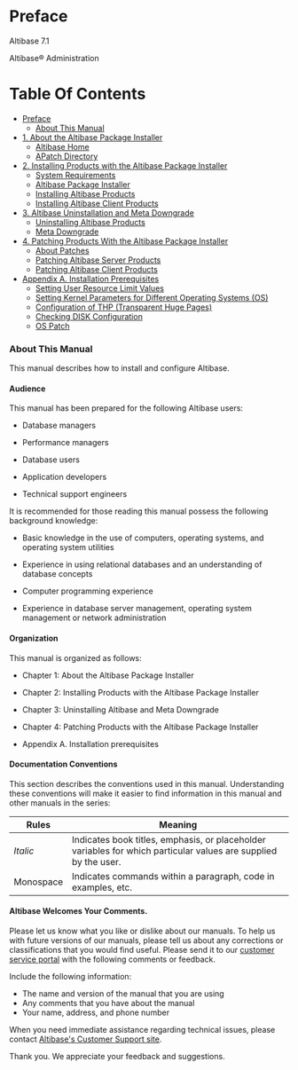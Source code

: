 # Preface

Altibase 7.1

Altibase® Administration

# Table Of Contents

- [Preface](#preface)
    - [About This Manual](#about-this-manual)
- [1. About the Altibase Package Installer](1.-About-the-Altibase-Package-Installer.md)
    - [Altibase Home](../Installation%20Guide/1.-About-the-Altibase-Package-Installer.md#altibase-home)
    - [APatch Directory](../Installation%20Guide/1.-About-the-Altibase-Package-Installer.md#apatch-directory)
- [2. Installing Products with the Altibase Package Installer](2-installing-products-with-the-altibase-package-installer.md)
    - [System Requirements](../Installation%20Guide/2.-Installing-Products-with-the-Altibase-Package-Installer.md#system-requirements)
    - [Altibase Package Installer](../Installation%20Guide/2.-Installing-Products-with-the-Altibase-Package-Installer.md#altibase-package-installer)
    - [Installing Altibase Products](../Installation%20Guide/2.-Installing-Products-with-the-Altibase-Package-Installer.md#installing-altibase-products)
    - [Installing Altibase Client Products](../Installation%20Guide/2.-Installing-Products-with-the-Altibase-Package-Installer.md#installing-altibase-client-products)
- [3. Altibase Uninstallation and Meta Downgrade](3-uninstalling-altibase-and-meta-downgrade.md)
    - [Uninstalling Altibase Products](../Installation%20Guide/3.-Uninstalling-Altibase-and-Meta-Downgrade.md#uninstalling-altibase-products)
    - [Meta Downgrade](../Installation%20Guide/3.-Uninstalling-Altibase-and-Meta-Downgrade.md#meta-downgrade)
- [4. Patching Products With the Altibase Package Installer](4-patching-products-with-the-altibase-package-installer.md)
    - [About Patches](../Installation%20Guide/4.-Patching-Products-With-the-Altibase-Package-Installer.md#about-patches)
    - [Patching Altibase Server Products](../Installation%20Guide/4.-Patching-Products-With-the-Altibase-Package-Installer.md#patching-altibase-server-products)
    - [Patching Altibase Client Products](../Installation%20Guide/4.-Patching-Products-With-the-Altibase-Package-Installer.md#patching-altibase-client-products)   
- [Appendix A. Installation Prerequisites](Appendix-A-Installation-Prerequisites.md)  
    - [Setting User Resource Limit Values](../Installation%20Guide/Appendix-A.-Installation-Prerequisites.md#Setting-User-Resource-Limit-Values)
    - [Setting Kernel Parameters for Different Operating Systems (OS)](../Installation%20Guide/Appendix-A.-Installation-Prerequisites.md#Setting-Kernel-Parameters-for-Different-Operating-Systems-OS)
    - [Configuration of THP (Transparent Huge Pages)](../Installation%20Guide/Appendix-A.-Installation-Prerequisites.md#Configuration-of-THP-Transparent-Huge-Pages)
    - [Checking DISK Configuration](../Installation%20Guide/Appendix-A.-Installation-Prerequisites.md#Checking-DISK-Configuration)
    - [OS Patch](../Installation%20Guide/Appendix-A.-Installation-Prerequisites.md#os-patch)

### About This Manual

This manual describes how to install and configure Altibase.

#### Audience

This manual has been prepared for the following Altibase users:

-   Database managers

-   Performance managers

-   Database users

-   Application developers

-   Technical support engineers

It is recommended for those reading this manual possess the following background knowledge:

-   Basic knowledge in the use of computers, operating systems, and operating system utilities 

-   Experience in using relational databases and an understanding of database concepts

-   Computer programming experience

-   Experience in database server management, operating system management or network administration

#### Organization

This manual is organized as follows:

-   Chapter 1: About the Altibase Package Installer

-   Chapter 2: Installing Products with the Altibase Package Installer

-   Chapter 3: Uninstalling Altibase and Meta Downgrade

-   Chapter 4: Patching Products with the Altibase Package Installer

-   Appendix A. Installation prerequisites

#### Documentation Conventions 

This section describes the conventions used in this manual. Understanding these conventions will make it easier to find information in this manual and other manuals in the series:

| Rules     | Meaning                                                      |
| --------- | ------------------------------------------------------------ |
| *Italic*  | Indicates book titles, emphasis, or placeholder variables for which particular values are supplied by the user. |
| Monospace | Indicates commands within a paragraph, code in examples, etc. |

#### Altibase Welcomes Your Comments.

Please let us know what you like or dislike about our manuals. To help us with future versions of our manuals, please tell us about any corrections or classifications that you would find useful. Please send it to our [customer service portal](http://support.altibase.com/en/) with the following comments or feedback.

Include the following information:

- The name and version of the manual that you are using
- Any comments that you have about the manual
- Your name, address, and phone number

When you need immediate assistance regarding technical issues, please contact [Altibase's Customer Support site](http://support.altibase.com/en/).

Thank you. We appreciate your feedback and suggestions.

